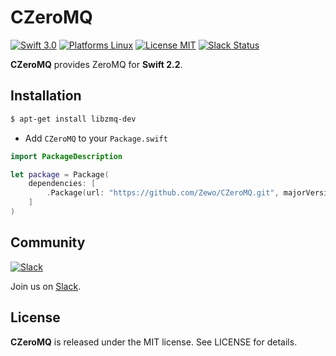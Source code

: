 CZeroMQ
======

[![Swift 3.0](https://img.shields.io/badge/Swift-3.0-orange.svg?style=flat)](https://swift.org)
[![Platforms Linux](https://img.shields.io/badge/Platforms-Linux-lightgray.svg?style=flat)](https://swift.org)
[![License MIT](https://img.shields.io/badge/License-MIT-blue.svg?style=flat)](https://tldrlegal.com/license/mit-license)
[![Slack Status](http://slack.zewo.io/badge.svg)](http://slack.zewo.io)

**CZeroMQ** provides ZeroMQ for **Swift 2.2**.

## Installation


```bash
$ apt-get install libzmq-dev
```

- Add `CZeroMQ` to your `Package.swift`

```swift
import PackageDescription

let package = Package(
	dependencies: [
		.Package(url: "https://github.com/Zewo/CZeroMQ.git", majorVersion: 1)
	]
)

```

## Community

[![Slack](http://s13.postimg.org/ybwy92ktf/Slack.png)](http://slack.zewo.io)

Join us on [Slack](http://slack.zewo.io).

License
-------

**CZeroMQ** is released under the MIT license. See LICENSE for details.

